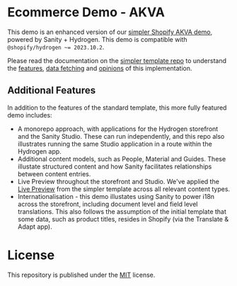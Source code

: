 # Ecommerce Demo - AKVA

This demo is an enhanced version of our [simpler Shopify AKVA demo][standard-akva], powered by Sanity + Hydrogen. This demo is compatible with `@shopify/hydrogen ~= 2023.10.2`.

Please read the documentation on the [simpler template repo][standard-akva] to understand the [features][standard-akva-features], [data fetching][standard-akva-data-fetching] and [opinions][standard-akva-opinions] of this implementation.

## Additional Features

In addition to the features of the standard template, this more fully featured demo includes:

* A monorepo approach, with applications for the Hydrogen storefront and the Sanity Studio. These can run independently, and this repo also illustrates running the same Studio application in a route within the Hydrogen app.
* Additional content models, such as People, Material and Guides. These illustate structured content and how Sanity facilitates relationships between content entries.
* Live Preview throughout the storefront and Studio. We've applied the [Live Preview][standard-akva-live-preview] from the simpler template across all relevant content types.
* Internationalisation - this demo illustates using Sanity to power i18n across the storefront, including document level and field level translations. This also follows the assumption of the initial template that some data, such as product titles, resides in Shopify (via the Translate & Adapt app).


# License

This repository is published under the [MIT][license] license.

[standard-akva]: https://github.com/sanity-io/hydrogen-sanity-demo
[standard-akva-features]: https://github.com/sanity-io/hydrogen-sanity-demo?tab=readme-ov-file#features
[standard-akva-data-fetching]: https://github.com/sanity-io/hydrogen-sanity-demo?tab=readme-ov-file#fetching-sanity-data
[standard-akva-live-preview]: https://github.com/sanity-io/hydrogen-sanity-demo?tab=readme-ov-file#live-preview
[standard-akva-opinions]: https://github.com/sanity-io/hydrogen-sanity-demo?tab=readme-ov-file#opinions
[license]: https://github.com/sanity-io/sanity/blob/next/LICENSE